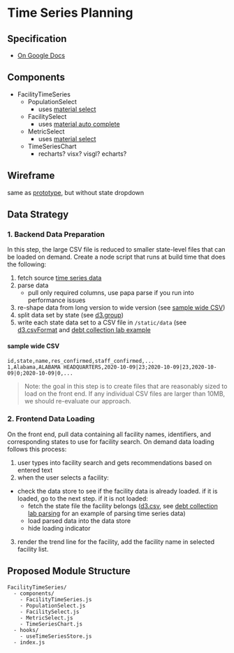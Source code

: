# Time Series Planning

## Specification

- [On Google Docs](https://docs.google.com/document/d/1-HF_qHYv4SwlMuNmy7YPR2eWzmu_iDYmOOclo4nznF8/edit)

## Components

- FacilityTimeSeries
  - PopulationSelect
    - uses [material select](https://material-ui.com/components/selects/)
  - FacilitySelect
    - uses [material auto complete](https://material-ui.com/components/autocomplete/)
  - MetricSelect
    - uses [material select](https://material-ui.com/components/selects/)
  - TimeSeriesChart
    - recharts? visx? visgl? echarts?

## Wireframe

same as [prototype](http://104.131.72.50:3838/scraper_data/visualizations/ts-dashboard/), but without state dropdown

## Data Strategy

### 1. Backend Data Preparation

In this step, the large CSV file is reduced to smaller state-level files that can be loaded on demand. Create a node script that runs at build time that does the following:

1. fetch source [time series data](http://104.131.72.50:3838/scraper_data/summary_data/scraped_time_series.csv)
2. parse data
   - pull only required columns, use papa parse if you run into performance issues
3. re-shape data from long version to wide version (see [sample wide CSV](#sample-wide-csv))
4. split data set by state (see [d3.group](https://observablehq.com/@d3/d3-group))
5. write each state data set to a CSV file in `/static/data` (see [d3.csvFormat](https://github.com/d3/d3-dsv#csvFormat) and [debt collection lab example](https://github.com/Hyperobjekt/debt-collection-lab/blob/main/scripts/shape.js#L212)

#### sample wide CSV

```csv
id,state,name,res_confirmed,staff_confirmed,...
1,Alabama,ALABAMA HEADQUARTERS,2020-10-09|23;2020-10-09|23,2020-10-09|0;2020-10-09|0,...
```

> Note: the goal in this step is to create files that are reasonably sized to load on the front end. If any individual CSV files are larger than 10MB, we should re-evaluate our approach.

### 2. Frontend Data Loading

On the front end, pull data containing all facility names, identifiers, and corresponding states to use for facility search. On demand data loading follows this process:

1. user types into facility search and gets recommendations based on entered text
2. when the user selects a facility:

- check the data store to see if the facility data is already loaded. if it is loaded, go to the next step. if it is not loaded:
  - fetch the state file the facility belongs ([d3.csv](https://github.com/d3/d3-fetch#csv), see [debt collection lab parsing](https://github.com/Hyperobjekt/debt-collection-lab/blob/db270d2f81adce752b67ff39c95b506cdef2760e/gatsby-node.js#L137) for an example of parsing time series data)
  - load parsed data into the data store
  - hide loading indicator

3. render the trend line for the facility, add the facility name in selected facility list.

## Proposed Module Structure

```
FacilityTimeSeries/
  - components/
    - FacilityTimeSeries.js
    - PopulationSelect.js
    - FacilitySelect.js
    - MetricSelect.js
    - TimeSeriesChart.js
  - hooks/
    - useTimeSeriesStore.js
  - index.js
```
